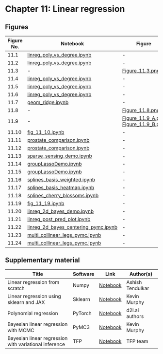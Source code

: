 
# Chapter 11: Linear regression

## Figures

|Figure No. | Notebook | Figure |
|--|--|--|
| 11.1 | [linreg_poly_vs_degree.ipynb](linreg_poly_vs_degree.ipynb) | - |
| 11.2 | [linreg_poly_vs_degree.ipynb](linreg_poly_vs_degree.ipynb) | - |
| 11.3 | - | [Figure_11.3.png](https://github.com/probml/pml-book/blob/main/book1-figures/Figure_11.3.png)<br/> |
| 11.4 | [linreg_poly_vs_degree.ipynb](linreg_poly_vs_degree.ipynb) | - |
| 11.5 | [linreg_poly_vs_degree.ipynb](linreg_poly_vs_degree.ipynb) | - |
| 11.6 | [linreg_poly_vs_degree.ipynb](linreg_poly_vs_degree.ipynb) | - |
| 11.7 | [geom_ridge.ipynb](https://github.com/probml/pyprobml/blob/master/notebooks/book1/11/geom_ridge.ipynb) | - |
| 11.8 | - | [Figure_11.8.png](https://github.com/probml/pml-book/blob/main/book1-figures/Figure_11.8.png)<br/> |
| 11.9 | - | [Figure_11.9_A.png](https://github.com/probml/pml-book/blob/main/book1-figures/Figure_11.9_A.png)<br/>[Figure_11.9_B.png](https://github.com/probml/pml-book/blob/main/book1-figures/Figure_11.9_B.png)<br/> |
| 11.10 | [fig_11_10.ipynb](fig_11_10.ipynb) | - |
| 11.11 | [prostate_comparison.ipynb](prostate_comparison.ipynb) | - |
| 11.12 | [prostate_comparison.ipynb](prostate_comparison.ipynb) | - |
| 11.13 | [sparse_sensing_demo.ipynb](sparse_sensing_demo.ipynb) | - |
| 11.14 | [groupLassoDemo.ipynb](groupLassoDemo.ipynb) | - |
| 11.15 | [groupLassoDemo.ipynb](groupLassoDemo.ipynb) | - |
| 11.16 | [splines_basis_weighted.ipynb](splines_basis_weighted.ipynb) | - |
| 11.17 | [splines_basis_heatmap.ipynb](splines_basis_heatmap.ipynb) | - |
| 11.18 | [splines_cherry_blossoms.ipynb](splines_cherry_blossoms.ipynb) | - |
| 11.19 | [fig_11_19.ipynb](fig_11_19.ipynb) | - |
| 11.20 | [linreg_2d_bayes_demo.ipynb](linreg_2d_bayes_demo.ipynb) | - |
| 11.21 | [linreg_post_pred_plot.ipynb](linreg_post_pred_plot.ipynb) | - |
| 11.22 | [linreg_2d_bayes_centering_pymc.ipynb](linreg_2d_bayes_centering_pymc.ipynb) | - |
| 11.23 | [multi_collinear_legs_pymc.ipynb](multi_collinear_legs_pymc.ipynb) | - |
| 11.24 | [multi_collinear_legs_pymc.ipynb](multi_collinear_legs_pymc.ipynb) | - |
## Supplementary material
|Title| Software| Link| Author(s)
-|-|-|-
|Linear regression from scratch| Numpy| [Notebook](https://github.com/probml/probml-notebooks/blob/main/notebooks/LinearRegressionProbML.ipynb)| Ashish Tendulkar
|Linear regression using sklearn and JAX| Sklearn| [Notebook](https://colab.research.google.com/github/probml/probml-notebooks/blob/master/notebooks/linreg_sklearn.ipynb)| Kevin Murphy
|Polynomial regression| PyTorch| [Notebook](https://colab.research.google.com/github/probml/probml-notebooks/blob/master/notebooks/poly_regression_torch.ipynb) | d2l.ai authors 
|Bayesian linear regression with MCMC|PyMC3|[Notebook](https://colab.research.google.com/github/probml/probml-notebooks/blob/master/notebooks/linreg_pymc3.ipynb) | Kevin Murphy
|Bayesian linear regression with variational inference| TFP| [Notebook](https://colab.research.google.com/github/probml/probml-notebooks/blob/master/notebooks/svi_linear_regression_1d_tfp.ipynb) | TFP team
